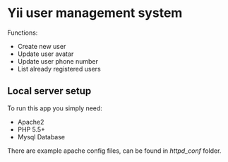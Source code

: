 Yii user management system
=====================================

Functions:
* Create new user
* Update user avatar
* Update user phone number
* List already registered users


Local server setup
------------------------

To run this app you simply need:

* Apache2
* PHP 5.5+
* Mysql Database

There are example apache config files, can be found in _httpd_conf_ folder.